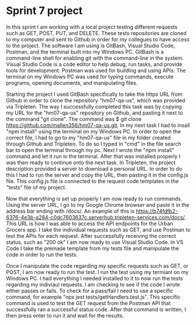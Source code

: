 # Sprint 7 project
  In this sprint I am working with a local project testing different requests such as GET, POST, PUT, and DELETE. These tests repositories are cloned to my computer and sent to Github in order for my collegues to have access to the project. The software I am using is GitBash, Visual Studio Code, Postman, and the terminal built into my Windows PC. GitBash is a command-line shell for enabling git with the command-line in the system. Visual Studio Code is a code editor to help debug, run tasks, and provide tools for development. Postman was used for building and using APIs. The terminal on my Windows PC was used for typing commands, execute programs, opening documents, and manipulating files.
  
  Starting the project I used GitBash specifically to take the https URL from Github in order to clone the repository "hm07-qa-us", which was provided via Tripleten. The way I successfully completed this task was by copying my URL for the "hm07-qa-us" repository on Github, and pasting it next to the command "git clone". The command was $ git clone https://github.com/mallen356/hm07-qa-us.git. In my next task I had to insall "npm install" using the terminal on my Windows PC. In order to open the correct file, I had to go to my "hm07-qa-us" file in my folder created through Github and Tripleten. To do so I typed in "cmd" in the file search bar to open the terminal through my pc. Next I wrote the "npm install" command and let it run in the terminal. After that was installed properly I was then ready to continue onto the next task. In Tripleten, the project description provided a server to download a personal URL. In order to do this I had to run the server and copy the URL, then pasting it in the config.js file. This config.js file is connected to the request code templates in the "tests" file of my project. 
  
  Now that everything is set up properly I am now ready to run commands. Using the server URL, I go to my Google Chrome browser and paste it in the address bar ending with /docs/. An example of this is https://b74fdfb2-6376-4e3b-a284-c0dc7603637c.serverhub.tripleten-services.com/docs/. This URL is how I was able to access the API endpoints for the Urban Grocers app. I take the individual requests such as GET, and use Postman to test the APIs for each request. After successfully receiving the correct status, such as "200 ok" I am now ready to use Visual Studio Code. In VS Code I take the premade template from my tests file and manipulate the code in order to run the tests.

  Once I manipulate the code regarding my specific requests such as GET, or POST, I am now ready to run the test. I run the test using my termianl on my Windows PC. I had everything I needed installed to it to now run the tests regarding my indiviaul requests. I am checking to see if the code I wrote either passes or fails. To check for a pass/fail I need to use a specific command, for example "npx jest tests/getHandlers.test.js". This specific command is used to test the GET request from the Postman API that successfully ran a successful status code. After that command is written, I then press enter to run it and wait for the results.

  

